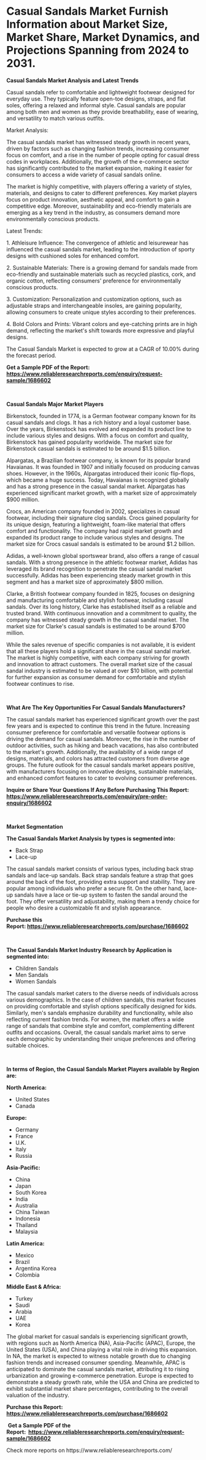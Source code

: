 <p><h1>Casual Sandals Market Furnish Information about Market Size, Market Share, Market Dynamics, and Projections Spanning from 2024 to 2031.</h1></p><p><strong>Casual Sandals Market Analysis and Latest Trends</strong></p>
<p><p>Casual sandals refer to comfortable and lightweight footwear designed for everyday use. They typically feature open-toe designs, straps, and flat soles, offering a relaxed and informal style. Casual sandals are popular among both men and women as they provide breathability, ease of wearing, and versatility to match various outfits.</p><p>Market Analysis:</p><p>The casual sandals market has witnessed steady growth in recent years, driven by factors such as changing fashion trends, increasing consumer focus on comfort, and a rise in the number of people opting for casual dress codes in workplaces. Additionally, the growth of the e-commerce sector has significantly contributed to the market expansion, making it easier for consumers to access a wide variety of casual sandals online. </p><p>The market is highly competitive, with players offering a variety of styles, materials, and designs to cater to different preferences. Key market players focus on product innovation, aesthetic appeal, and comfort to gain a competitive edge. Moreover, sustainability and eco-friendly materials are emerging as a key trend in the industry, as consumers demand more environmentally conscious products.</p><p>Latest Trends:</p><p>1. Athleisure Influence: The convergence of athletic and leisurewear has influenced the casual sandals market, leading to the introduction of sporty designs with cushioned soles for enhanced comfort.</p><p>2. Sustainable Materials: There is a growing demand for sandals made from eco-friendly and sustainable materials such as recycled plastics, cork, and organic cotton, reflecting consumers' preference for environmentally conscious products.</p><p>3. Customization: Personalization and customization options, such as adjustable straps and interchangeable insoles, are gaining popularity, allowing consumers to create unique styles according to their preferences.</p><p>4. Bold Colors and Prints: Vibrant colors and eye-catching prints are in high demand, reflecting the market's shift towards more expressive and playful designs.</p><p>The Casual Sandals Market is expected to grow at a CAGR of 10.00% during the forecast period.</p></p>
<p><strong>Get a Sample PDF of the Report:&nbsp; <a href="https://www.reliableresearchreports.com/enquiry/request-sample/1686602">https://www.reliableresearchreports.com/enquiry/request-sample/1686602</a></strong></p>
<p>&nbsp;</p>
<p><strong>Casual Sandals Major Market Players</strong></p>
<p><p>Birkenstock, founded in 1774, is a German footwear company known for its casual sandals and clogs. It has a rich history and a loyal customer base. Over the years, Birkenstock has evolved and expanded its product line to include various styles and designs. With a focus on comfort and quality, Birkenstock has gained popularity worldwide. The market size for Birkenstock casual sandals is estimated to be around $1.5 billion.</p><p>Alpargatas, a Brazilian footwear company, is known for its popular brand Havaianas. It was founded in 1907 and initially focused on producing canvas shoes. However, in the 1960s, Alpargatas introduced their iconic flip-flops, which became a huge success. Today, Havaianas is recognized globally and has a strong presence in the casual sandal market. Alpargatas has experienced significant market growth, with a market size of approximately $900 million.</p><p>Crocs, an American company founded in 2002, specializes in casual footwear, including their signature clog sandals. Crocs gained popularity for its unique design, featuring a lightweight, foam-like material that offers comfort and functionality. The company had rapid market growth and expanded its product range to include various styles and designs. The market size for Crocs casual sandals is estimated to be around $1.2 billion.</p><p>Adidas, a well-known global sportswear brand, also offers a range of casual sandals. With a strong presence in the athletic footwear market, Adidas has leveraged its brand recognition to penetrate the casual sandal market successfully. Adidas has been experiencing steady market growth in this segment and has a market size of approximately $800 million.</p><p>Clarke, a British footwear company founded in 1825, focuses on designing and manufacturing comfortable and stylish footwear, including casual sandals. Over its long history, Clarke has established itself as a reliable and trusted brand. With continuous innovation and a commitment to quality, the company has witnessed steady growth in the casual sandal market. The market size for Clarke's casual sandals is estimated to be around $700 million.</p><p>While the sales revenue of specific companies is not available, it is evident that all these players hold a significant share in the casual sandal market. The market is highly competitive, with each company striving for growth and innovation to attract customers. The overall market size of the casual sandal industry is estimated to be valued at over $10 billion, with potential for further expansion as consumer demand for comfortable and stylish footwear continues to rise.</p></p>
<p>&nbsp;</p>
<p><strong>What Are The Key Opportunities For Casual Sandals Manufacturers?</strong></p>
<p><p>The casual sandals market has experienced significant growth over the past few years and is expected to continue this trend in the future. Increasing consumer preference for comfortable and versatile footwear options is driving the demand for casual sandals. Moreover, the rise in the number of outdoor activities, such as hiking and beach vacations, has also contributed to the market's growth. Additionally, the availability of a wide range of designs, materials, and colors has attracted customers from diverse age groups. The future outlook for the casual sandals market appears positive, with manufacturers focusing on innovative designs, sustainable materials, and enhanced comfort features to cater to evolving consumer preferences.</p></p>
<p><strong>Inquire or Share Your Questions If Any Before Purchasing This Report: <a href="https://www.reliableresearchreports.com/enquiry/pre-order-enquiry/1686602">https://www.reliableresearchreports.com/enquiry/pre-order-enquiry/1686602</a></strong></p>
<p>&nbsp;</p>
<p><strong>Market Segmentation</strong></p>
<p><strong>The Casual Sandals Market Analysis by types is segmented into:</strong></p>
<p><ul><li>Back Strap</li><li>Lace-up</li></ul></p>
<p><p>The casual sandals market consists of various types, including back strap sandals and lace-up sandals. Back strap sandals feature a strap that goes around the back of the foot, providing extra support and stability. They are popular among individuals who prefer a secure fit. On the other hand, lace-up sandals have a lace or tie-up system to fasten the sandal around the foot. They offer versatility and adjustability, making them a trendy choice for people who desire a customizable fit and stylish appearance.</p></p>
<p><strong>Purchase this Report:&nbsp;<a href="https://www.reliableresearchreports.com/purchase/1686602">https://www.reliableresearchreports.com/purchase/1686602</a></strong></p>
<p>&nbsp;</p>
<p><strong>The Casual Sandals Market Industry Research by Application is segmented into:</strong></p>
<p><ul><li>Children Sandals</li><li>Men Sandals</li><li>Women Sandals</li></ul></p>
<p><p>The casual sandals market caters to the diverse needs of individuals across various demographics. In the case of children sandals, this market focuses on providing comfortable and stylish options specifically designed for kids. Similarly, men's sandals emphasize durability and functionality, while also reflecting current fashion trends. For women, the market offers a wide range of sandals that combine style and comfort, complementing different outfits and occasions. Overall, the casual sandals market aims to serve each demographic by understanding their unique preferences and offering suitable choices.</p></p>
<p>&nbsp;</p>
<p><strong>In terms of Region, the Casual Sandals Market Players available by Region are:</strong></p>
<p>
    <p> <strong> North America: </strong>
        <ul>
            <li>United States</li>
            <li>Canada</li>
        </ul>
        </p> 
    <p> <strong> Europe: </strong>
        <ul>
            <li>Germany</li>
            <li>France</li>
            <li>U.K.</li>
            <li>Italy</li>
            <li>Russia</li>
        </ul>
        </p> 
    <p> <strong> Asia-Pacific: </strong>
        <ul>
            <li>China</li>
            <li>Japan</li>
            <li>South Korea</li>
            <li>India</li>
            <li>Australia</li>
            <li>China Taiwan</li>
            <li>Indonesia</li>
            <li>Thailand</li>
            <li>Malaysia</li>
        </ul>
        </p> 
    <p> <strong> Latin America: </strong>
        <ul>
            <li>Mexico</li>
            <li>Brazil</li>
            <li>Argentina Korea</li>
            <li>Colombia</li>
        </ul>
        </p> 
    <p> <strong> Middle East & Africa: </strong>
        <ul>
            <li>Turkey</li>
            <li>Saudi</li>
            <li>Arabia</li>
            <li>UAE</li>
            <li>Korea</li>
        </ul>
    </p>
    </p>
<p><p>The global market for casual sandals is experiencing significant growth, with regions such as North America (NA), Asia-Pacific (APAC), Europe, the United States (USA), and China playing a vital role in driving this expansion. In NA, the market is expected to witness notable growth due to changing fashion trends and increased consumer spending. Meanwhile, APAC is anticipated to dominate the casual sandals market, attributing it to rising urbanization and growing e-commerce penetration. Europe is expected to demonstrate a steady growth rate, while the USA and China are predicted to exhibit substantial market share percentages, contributing to the overall valuation of the industry.</p></p>
<p><strong>Purchase this Report: <a href="https://www.reliableresearchreports.com/purchase/1686602">https://www.reliableresearchreports.com/purchase/1686602</a></strong></p>
<p>&nbsp;<strong>Get a Sample PDF of the Report:&nbsp;&nbsp;<a href="https://www.reliableresearchreports.com/enquiry/request-sample/1686602">https://www.reliableresearchreports.com/enquiry/request-sample/1686602</a></strong></p>
<p><strong></strong></p>
<p>Check more reports on https://www.reliableresearchreports.com/</p>